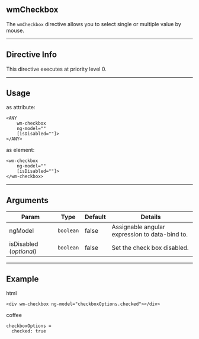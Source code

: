 ## wmCheckbox
The `wmCheckbox` directive allows you to select single or multiple value by mouse.

---

## Directive Info
This directive executes at priority level 0.

---

## Usage
as attribute:
```
<ANY
    wm-checkbox
    ng-model=""
    [isDisabled=""]>
</ANY>
```
as element:
```
<wm-checkbox
    ng-model=""
    [isDisabled=""]>
</wm-checkbox>
```

---

## Arguments
Param | Type | Default | Details
----- | ---- | ------ | ----
ngModel                      | `boolean`    | false | Assignable angular expression to data-bind to.
isDisabled (*optional*)        | `boolean`    | false | Set the check box disabled.


---

## Example
html
```
<div wm-checkbox ng-model="checkboxOptions.checked"></div>
```

coffee
```
checkboxOptions =
  checked: true
```
